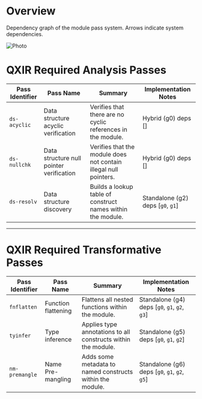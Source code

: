 # Overview

Dependency graph of the module pass system. Arrows indicate system dependencies. 

![Photo](https://github.com/user-attachments/assets/e7a2840d-b54a-4e12-a3c2-50ef847ec52d)

# QXIR Required Analysis Passes

| Pass Identifier | Pass Name                                | Summary                                                          | Implementation Notes              |
| --------------- | ---------------------------------------- | ---------------------------------------------------------------- | --------------------------------- |
| `ds-acyclic`    | Data structure acyclic verification      | Verifies that there are no cyclic references in the module.      | Hybrid (g0) deps []               |
| `ds-nullchk`    | Data structure null pointer verification | Verifies that the module does not contain illegal null pointers. | Hybrid (g0) deps []               |
| `ds-resolv`     | Data structure discovery                 | Builds a lookup table of construct names within the module.      | Standalone (g2) deps [`g0`, `g1`] |

---

# QXIR Required Transformative Passes

| Pass Identifier | Pass Name           | Summary                                                       | Implementation Notes                          |
| --------------- | ------------------- | ------------------------------------------------------------- | --------------------------------------------- |
| `fnflatten`     | Function flattening | Flattens all nested functions within the module.              | Standalone (g4) deps [`g0`, `g1`, `g2`, `g3`] |
| `tyinfer`       | Type inference      | Applies type annotations to all constructs within the module. | Standalone (g5) deps [`g0`, `g1`, `g2`]       |
| `nm-premangle`  | Name Pre-mangling   | Adds some metadata to named constructs within the module.     | Standalone (g6) deps [`g0`, `g1`, `g2`, `g5`] |


